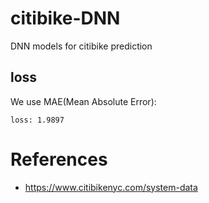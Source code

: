 # citibike-DNN
DNN models for citibike prediction

## loss
We use MAE(Mean Absolute Error):
```
loss: 1.9897
```

# References
* https://www.citibikenyc.com/system-data
